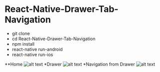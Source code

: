 # React-Native-Drawer-Tab-Navigation

* git clone
* cd React-Native-Drawer-Tab-Navigation
* npm install
* react-native run-android
* react-native run-ios

**Home
![alt text](https://user-images.githubusercontent.com/627361/28669617-fd75bcac-72e5-11e7-8271-707bd2b7795f.png)
*Drawer
![alt text](https://user-images.githubusercontent.com/627361/28669616-fd757df0-72e5-11e7-9914-90b6ee5e5cd9.png)
*Navigation from Drawer
![alt text](https://user-images.githubusercontent.com/627361/28669618-fd7ff4e2-72e5-11e7-8f07-5e1fbc65cb71.png)
